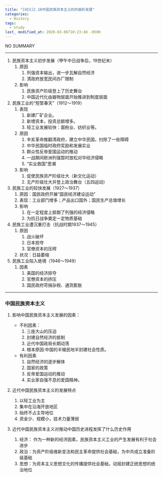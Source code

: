 ```yaml
---
title: "[HIS]2.10中国民族资本主义的的曲折发展"
categories:
  - History
tags:
  - study
last_ modified_at: 2020-03-06T10:23:48 -0500
---
```


NO SUMMARY

***

1. 民族资本主义初步发展（甲午中日战争后，19世纪末）
    1. 原因
        1. 列强资本输出，进一步瓦解自然经济
        2. 清政府放宽民间办厂限制
    2. 影响
        1. 民族资产阶级登上了历史舞台
        2. 中国近代化由器物层面开始推进到制度层面
2. 民族工业的“短暂春天”（1912～1919）
    1. 表现
        1. 新建厂矿企业。        
        2. 新增资本，投资总额增多。                                             
        3. 轻工业发展较快：面粉业、纺织业等。
    2. 原因
        1. 辛亥革命推翻清政府，建立中华民国，扫除了一些障碍
        2. 中华民国临时政府奖励和发展实业
        3. 群众性反帝爱国运动的推动
        4. 一战期间欧洲列强暂时放松对华经济侵略
        5. “实业救国”思潮
    3. 影响
        1. 促使民族资产阶级壮大（新文化运动）
        2. 无产阶级壮大并登上政治舞台（五四运动）
3. 民族工业的较快发展（1927～1937）
    1. 原因：国民政府开展“国民经济建设运动”
    2. 表现：工业部门增多；产品出口国外；国民生产总值增长
    3. 影响
        1. 在一定程度上抵御了列强的经济侵略
        2. 为抗日战争奠定一定物质基础
4. 民族工业遭沉重打击（抗战时期1937～1945）
    1. 原因
        1. 战火破坏
        2. 日本掠夺
        3. 官僚资本的压榨
    2. 状况：日益萎缩
5. 民族工业陷入绝境（1946～1949）
    1. 因素
        1. 美国的经济掠夺
        2. 官僚资本的挤压
        3. 国民政府苛捐杂税、通货膨胀
    
***
    
### 中国民族资本主义
    
1. 影响中国民族资本主义发展的因素：
    * 不利因素：
        1. 三座大山的压迫
        2. 封建自然经济的抵制
        3. 近代中国政局长期动荡
        4. 根本原因:中国的半殖民地半封建社会性质。
    * 有利因素
        1. 自然经济的逐步解体
        2. 国家的政策
        3. 反帝爱国运动的推动
        4. 实业家自强不息的爱国精神。
              
              
2. 近代中国民族资本主义的发展特点
    1. 以轻工业为主
    2. 集中在沿海开放地区
    3. 始终不占主导地位
    4. 资金少、规模小，技术力量薄弱
    
    
3. 近代中国民族资本主义对推动中国历史进程发挥了什么历史作用
    1. 经济： 作为一种新的经济因素，民族资本主义工业的产生发展有利于社会进步
    2. 政治：为资产阶级维新变法和民主革命提供社会基础，为中共成立准备阶级基础
    3. 思想：为资本主义思想文化的传播提供社会基础，动摇封建正统思想的统治地位
    
